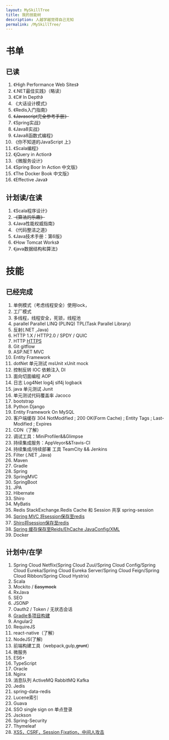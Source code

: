 ```yaml
---
layout: MySkillTree
title: 我的技能树
description: 人越学越觉得自己无知
permalink: /MySkillTree/
---
```


# 书单

## 已读
1.	《High Performance Web Sites》
2.	《.NET最佳实践》（略读）
3.	《C# In Depth》
4.	《大话设计模式》
5.	《Redis入门指南》
6.	~~《Javascript完全参考手册》~~
8.	《Spring实战》
9.	《Java8实战》
10.	《Java8函数式编程》
11.	《你不知道的JavaScript 上》
12. 《Scala编程》
13. 《jQuery in Action》
14. 《微服务设计》
15. 《Spring Boor In Action 中文版》
16. 《The Docker Book 中文版》
17. 《Effective Java》

## 计划读/在读
1. 《Scala程序设计》
3. ~~《算法的乐趣》~~
4. 《Java性能权威指南》
6. 《代码整洁之道》
7. 《Java技术手册：第6版》
8. 《How Tomcat Works》
9. 《java数据结构和算法》

# 技能

## 已经完成

1.	单例模式（考虑线程安全）使用lock，
2.	工厂模式
3.	多线程，线程安全，死锁，线程池
4.  parallel     Parallel LINQ (PLINQ)  TPL(Task Parallel Library) 
5.  反射(.NET ,Java)
6.  HTTP 1.X / HTTP2.0 / SPDY / QUIC
16. HTTP [HTTPS](http://www.cnblogs.com/jfzhu/p/4064035.html)
7.	Git  gitflow
8. ASP.NET MVC 
9. Entity Framework
8. dotNet 单元测试  msUnit  xUnit  mock
9. 控制反转 IOC  依赖注入 DI
10. 面向切面编程 AOP
10. 日志 Log4Net log4j slf4j logback
11. java 单元测试 Junit
12. 单元测试代码覆盖率 Jacoco
11. bootstrap
12. Python Django
13. Entity Framework On MySQL
14. 客户端缓存 304 NotModified ; 200 OK(Form Cache) ; Entity Tags ; Last-Modified ; Expires
15. CDN（了解）
17.	调试工具：MiniProfiler&&Glimpse
18.	持续集成服务：AppVeyor&&Travis-CI
19.	持续集成/持续部署 工具 TeamCity && Jenkins
20. Filter (.NET ,Java)
21. Maven
22. Gradle
21. Spring
22.	SpringMVC
2. SpringBoot
24. JPA
23. Hibernate
24. Shiro
1.	MyBatis
25. Redis  StackExchange.Redis  Cache 和 Session 共享  spring-session
27. [Spring MVC 将session保存至redis](https://github.com/izhangzhihao/SpringMVCWithJavaConfig)
28. [Shiro将session保存至redis](https://github.com/izhangzhihao/Shiro-Session-Redis)
29. [Spring 缓存保存至Reids/EhCache JavaConfig/XML](https://izhangzhihao.github.io/2016/08/22/Redis-OR-EhCache-作为Spring的缓存/)
30. Docker

## 计划中/在学

1. Spring Cloud Netflix(Spring Cloud Zuul/Spring Cloud Config/Spring Cloud Eureka/Spring Cloud Eureka Server/Spring Cloud Feign/Spring Cloud Ribbon/Spring Cloud Hystrix)
1. Scala
2. Mockito / ~~Easymock~~
3. RxJava
2. SEO
3. JSONP
4. Oauth2 / Token / 无状态会话
5. [Gradle多项目构建](https://github.com/someok/gradle-multi-project-example)
23.	Angular2
24.	RequireJS
25.	react-native（了解）
1.	NodeJS(了解)
26.	前端构建工具（webpack,gulp,~~grunt~~）
27. 微服务
1.	ES6+
2.	TypeScript
3. Oracle 
1.	Nginx
1.	消息队列 ActiveMQ  RabbitMQ Kafka
1.	Jedis
2.	spring-data-redis
3.	Lucene索引
4. Guava 
1.	SSO single sign on 单点登录
2.	Jsckson
3.	Spring-Security
2.	Thymeleaf
4. [XSS，CSRF，Session Fixation，中间人攻击](http://www.cnblogs.com/coco1s/p/5777260.html)









